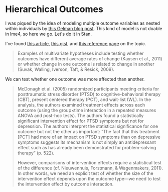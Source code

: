 # Hierarchical Outcomes

I was piqued by the idea of modeling multiple outcome variables as nested within individuals by [this Gelman blog post](http://andrewgelman.com/2016/03/20/my-quick-answer-is-that-i-would-analyze-all-10-outcomes-using-a-multilevel-model/). This kind of model is not doable in lme4, so here we go. Let's do it in Stan.

I've found [this article](https://www.ncbi.nlm.nih.gov/pmc/articles/PMC4119868/#SD3), [this gist](https://gist.github.com/khakieconomics/9dd785c241a1ee0b6f32), and [this reference page](http://stats.idre.ucla.edu/r/faq/multivariate-random-coefficient-model/) on the topic.

> Examples of multivariate hypotheses include testing whether outcomes have different average rates of change (Kaysen et al., 2011) or whether change in one outcome is related to change in another (Suvak, Walling, Iverson, Taft, & Resick, 2009).

We can test whether one outcome was more affected than another.

> McDonagh et al. (2005) randomized participants meeting criteria for posttraumatic stress disorder (PTSD) to cognitive-behavioral therapy (CBT), present centered therapy (PCT), and wait-list (WL). In the analysis, the authors examined treatment effects across each outcome (using the group×time interaction in a repeated measures ANOVA and post-hoc tests). The authors found a statistically significant intervention effect for PTSD symptoms but not for depression. The authors interpret the statistical significance for one outcome but not the other as important: “The fact that this treatment [PCT] had more of an impact on PTSD symptoms than on depressive symptoms suggests its mechanism is not simply an antidepressant effect such as has already been demonstrated for problem-solving therapy” (p. 522).
>
> However, comparisons of intervention effects require a statistical test of the difference (cf. Nieuwenhuis, Forstmann, & Wagenmakers, 2011). In other words, we need an explicit test of whether the size of the intervention effect depends upon the outcome type—we need to test the intervention effect by outcome interaction.
